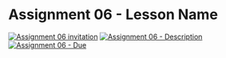# Assignment 06 - Lesson Name

[![Assignment 06 invitation](https://img.shields.io/badge/Assignment06-Repository-blue?style=for-the-badge&logo=open%20badges)](#)
[![Assignment 06 - Description](https://img.shields.io/badge/Assignment06-Description-blue?style=for-the-badge&logo=open%20badges)](https://wellesley-bisc195.github.io/BISC195.jl/stable/Assignments/Assignment06.html)
[![Assignment 06 - Due](https://img.shields.io/badge/Due-6%2F11%2F2020-orange?style=for-the-badge&logo=open%20badges)](https://wellesley-bisc195.github.io/BISC195.jl/stable/Assignments/Assignment06.html)
